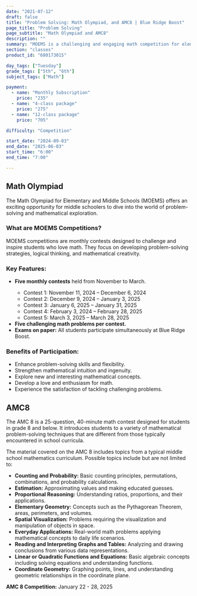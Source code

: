 ```yaml
---
date: "2021-07-12"
draft: false
title: "Problem Solving: Math Olympiad, and AMC8 | Blue Ridge Boost"
page_title: "Problem Solving"
page_subtitle: "Math Olympiad and AMC8"
description: ""
summary: "MOEMS is a challenging and engaging math competition for elementary and middle schoolers, featuring five monthly contests from November to March that focus on problem-solving and mathematical creativity. Similarly, the AMC 8 is a 40-minute math competition designed for students in grade 8 and below, covering a range of middle school math topics, including some concepts from introductory algebra. At Blue Ridge Boost, students participate in weekly problem-solving sessions to prepare for these competitions, and they have the option to take the tests if they choose to do so."
section: "classes"
product_id: "680173015"

day_tags: ["Tuesday"]
grade_tags: ["5th", "6th"]
subject_tags: ["Math"]

payment:
  - name: "Monthly Subscription"
    price: "235"
  - name: "4-class package"
    price: "275"
  - name: "12-class package"
    price: "705"

difficulty: "Competition"

start_date: "2024-09-03"
end_date: "2025-06-03"
start_time: "6:00"
end_time: "7:00"

---
```


<h2>Math Olympiad</h2>

<p>The Math Olympiad for Elementary and Middle Schools (MOEMS) offers an exciting opportunity for middle schoolers to dive into the world of problem-solving and mathematical exploration. </p>

<h3>What are MOEMS Competitions?</h3>
<p>MOEMS competitions are monthly contests designed to challenge and inspire students who love math. They focus on developing problem-solving strategies, logical thinking, and mathematical creativity.</p>

<h3>Key Features:</h3>
<ul>
  <li><strong>Five monthly contests</strong> held from November to March.</li>
  <ul><li>Contest 1: <span class="dates">November 11, 2024 – December 6, 2024</span></li>
  <li>Contest 2: <span class="dates">December 9, 2024 – January 3, 2025</span></li>
  <li>Contest 3: <span class="dates">January 6, 2025 – January 31, 2025</span></li>
  <li>Contest 4: <span class="dates">February 3, 2024 – February 28, 2025</span></li>
  <li>Contest 5: <span class="dates">March 3, 2025 – March 28, 2025</span></li>
  </ul>
  <li><strong>Five challenging math problems per contest.</strong></li>
  <li><strong>Exams on paper:</strong> All students participate simultaneously at Blue Ridge Boost.</li>
</ul>

<h3>Benefits of Participation:</h3>
<ul>
  <li>Enhance problem-solving skills and flexibility.</li>
  <li>Strengthen mathematical intuition and ingenuity.</li>
  <li>Explore new and interesting mathematical concepts.</li>
  <li>Develop a love and enthusiasm for math.</li>
  <li>Experience the satisfaction of tackling challenging problems.</li>
</ul>

<h2>AMC8</h2>

<p>The AMC 8 is a 25-question, 40-minute math contest designed for students in grade 8 and below. It introduces students to a variety of mathematical problem-solving techniques that are different from those typically encountered in school curricula.</p>

<p>The material covered on the AMC 8 includes topics from a typical middle school mathematics curriculum. Possible topics include but are not limited to:</p>
<ul>
    <li><strong>Counting and Probability:</strong> Basic counting principles, permutations, combinations, and probability calculations.</li>
    <li><strong>Estimation:</strong> Approximating values and making educated guesses.</li>
    <li><strong>Proportional Reasoning:</strong> Understanding ratios, proportions, and their applications.</li>
    <li><strong>Elementary Geometry:</strong> Concepts such as the Pythagorean Theorem, areas, perimeters, and volumes.</li>
    <li><strong>Spatial Visualization:</strong> Problems requiring the visualization and manipulation of objects in space.</li>
    <li><strong>Everyday Applications:</strong> Real-world math problems applying mathematical concepts to daily life scenarios.</li>
    <li><strong>Reading and Interpreting Graphs and Tables:</strong> Analyzing and drawing conclusions from various data representations.</li>
    <li><strong>Linear or Quadratic Functions and Equations:</strong> Basic algebraic concepts including solving equations and understanding functions.</li>
    <li><strong>Coordinate Geometry:</strong> Graphing points, lines, and understanding geometric relationships in the coordinate plane.</li>
</ul>

<p><strong>AMC 8 Competition:</strong> January 22 - 28, 2025</p>

